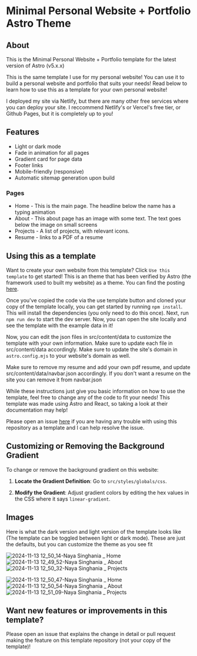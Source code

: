 # Minimal Personal Website + Portfolio Astro Theme

## About

This is the Minimal Personal Website + Portfolio template for the latest version of Astro (v5.x.x)

This is the same template I use for my personal website! You can use it to build a personal website and portfolio that suits your needs! Read below to learn how to use this as a template for your own personal website!

I deployed my site via Netlify, but there are many other free services where you can deploy your site. I reccommend Netlify's or Vercel's free tier, or Github Pages, but it is completely up to you!

## Features

- Light or dark mode
- Fade in animation for all pages
- Gradient card for page data
- Footer links
- Mobile-friendly (responsive)
- Automatic sitemap generation upon build

### Pages

- Home - This is the main page. The headline below the name has a typing animation
- About - This about page has an image with some text. The text goes below the image on small screens
- Projects - A list of projects, with relevant icons.
- Resume - links to a PDF of a resume

## Using this as a template

Want to create your own website from this template? Click `Use this template` to get started! This is an theme that has been verified by Astro (the framework used to built my website) as a theme. You can find the posting [here](https://astro.build/themes/details/minimal-personal-website-portfolio/).

Once you've copied the code via the use template button and cloned your copy of the template locally, you can get started by running `npm install`. This will install the dependencies (you only need to do this once). Next, run `npm run dev` to start the dev server. Now, you can open the site locally and see the template with the example data in it!

Now, you can edit the json files in src/content/data to customize the template with your own information. Make sure to update each file in src/content/data accordingly. Make sure to update the site's domain in `astro.config.mjs` to your website's domain as well.

Make sure to remove my resume and add your own pdf resume, and update src/content/data/navbar.json accordingly. If you don't want a resume on the site you can remove it from navbar.json

While these instructions just give you basic information on how to use the template, feel free to change any of the code to fit your needs! This template was made using Astro and React, so taking a look at their documentation may help!

Please open an issue [here](https://github.com/raspberri05/website/issues) if you are having any trouble with using this repository as a template and I can help resolve the issue.

## Customizing or Removing the Background Gradient

To change or remove the background gradient on this website:

1. **Locate the Gradient Definition**: Go to `src/styles/globals/css`.

2. **Modify the Gradient**:
   Adjust gradient colors by editing the hex values in the CSS where it says `linear-gradient`.

## Images

Here is what the dark version and light version of the template looks like (The template can be toggled between light or dark mode). These are just the defaults, but you can customize the theme as you see fit

![2024-11-13 12_50_14-Naya Singhania _ Home](https://github.com/user-attachments/assets/452460b5-9204-463e-a2aa-bbe2410cb69c)
![2024-11-13 12_49_52-Naya Singhania _ About](https://github.com/user-attachments/assets/58b75f25-7c7e-4d97-978b-79c602dfe91c)
![2024-11-13 12_50_32-Naya Singhania _ Projects](https://github.com/user-attachments/assets/7138965b-d44a-4ead-bef4-973e3a10f2d0)

![2024-11-13 12_50_47-Naya Singhania _ Home](https://github.com/user-attachments/assets/58ff8937-2203-498e-8af8-3a4c42a4b18d)
![2024-11-13 12_50_54-Naya Singhania _ About](https://github.com/user-attachments/assets/36a6f6ed-b1e6-449d-8437-6e17a537222f)
![2024-11-13 12_51_09-Naya Singhania _ Projects](https://github.com/user-attachments/assets/1bfbc564-fd6e-42c7-9f5b-e82e58ca01e5)

## Want new features or improvements in this template?

Please open an issue that explains the change in detail or pull request making the feature on this template repository (not your copy of the template)!
